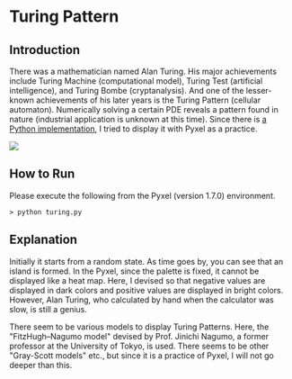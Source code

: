 # Turing Pattern

## Introduction

There was a mathematician named Alan Turing. 
His major achievements include Turing Machine (computational model), Turing Test (artificial intelligence), and Turing Bombe (cryptanalysis). 
And one of the lesser-known achievements of his later years is the Turing Pattern (cellular automaton). 
Numerically solving a certain PDE reveals a pattern found in nature (industrial application is unknown at this time). 
Since there is [a Python implementation](https://ipython-books.github.io/124-simulating-a-partial-differential-equation-reaction-diffusion-systems-and-turing-patterns/), 
I tried to display it with Pyxel as a practice.

![](https://github.com/jay-kumogata/RetroGames/raw/main/pyxel/turing/screenshots/turing01.gif)


## How to Run

Please execute the following from the Pyxel (version 1.7.0) environment.

	> python turing.py

## Explanation

Initially it starts from a random state. 
As time goes by, you can see that an island is formed. 
In the Pyxel, since the palette is fixed, it cannot be displayed like a heat map. 
Here, I devised so that negative values are displayed in dark colors and positive values are displayed in bright colors. 
However, Alan Turing, who calculated by hand when the calculator was slow, is still a genius.

There seem to be various models to display Turing Patterns. 
Here, the "FitzHugh–Nagumo model" devised by Prof. Jinichi Nagumo, a former professor at the University of Tokyo, is used. 
There seems to be other "Gray-Scott models" etc., but since it is a practice of Pyxel, I will not go deeper than this.
